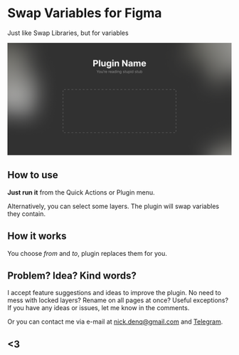 # Swap Variables for Figma
Just like Swap Libraries, but for variables

![<Plugin name covers>](https://github.com/qurle/swap-variables/blob/main/assets/cover.png?raw=true)

## **How to use**

**Just run it** from the Quick Actions or Plugin menu. 

Alternatively, you can select some layers. The plugin will swap variables they contain.

## **How it works**

You choose *from* and *to*, plugin replaces them for you.

## **Problem? Idea? Kind words?**

I accept feature suggestions and ideas to improve the plugin. No need to mess with locked layers? Rename on all pages at once? Useful exceptions? If you have any ideas or issues, let me know in the comments.

Or you can contact me via e-mail at [nick.denq@gmail.com](mailto:nick.denq@gmail.com?subject=<Plugin%20for%Figma>) and [Telegram](http://t.me/qurle).

## <3